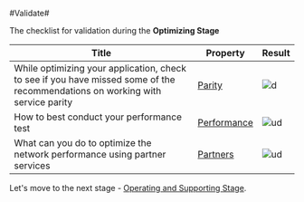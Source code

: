 #Validate#

The checklist for validation during the **Optimizing Stage**

Title | Property | Result
------------ | ------------ | ------------
While optimizing your application, check to see if you have missed some of the recommendations on working with service parity | [Parity](https://github.com/Azure/AzureGlobalConnectionCenter/blob/master/PlayBook/Optimizing/Guidance/Parity.md) | ![d](https://mncplaybook.azurewebsites.net/Content/Images/check.png)
How to best conduct your performance test | [Performance](https://github.com/Azure/AzureGlobalConnectionCenter/blob/master/PlayBook/Optimizing/Guidance/Performance.md) | ![ud](https://mncplaybook.azurewebsites.net/Content/Images/uncheck.png)
What can you do to optimize the network performance using partner services | [Partners](https://github.com/Azure/AzureGlobalConnectionCenter/blob/master/PlayBook/Optimizing/Guidance/Parters.md) | ![ud](https://mncplaybook.azurewebsites.net/Content/Images/uncheck.png)

Let's move to the next stage - [Operating and Supporting Stage](https://github.com/Azure/AzureGlobalConnectionCenter/blob/master/PlayBook/Operating%20and%20Supporting/Validate.md).

 
